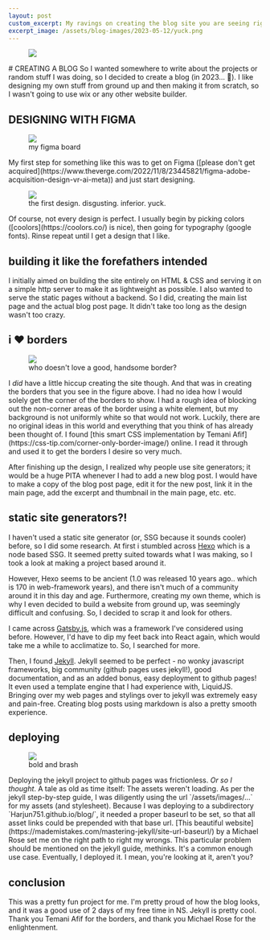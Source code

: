 ```yaml
---
layout: post
custom_excerpt: My ravings on creating the blog site you are seeing right now.
excerpt_image: /assets/blog-images/2023-05-12/yuck.png
---
```

<figure>
    <img class="hero" src="{{ site.baseurl }}/assets/blog-images/2023-05-12/inception.png"/>
</figure>
# CREATING A BLOG
So I wanted somewhere to write about the projects or random stuff I was doing, so I decided to create a blog (in 2023... 🤮). I like designing my own stuff from ground up and then making it from scratch, so I wasn't going to use wix or any other website builder.

## DESIGNING WITH FIGMA
<figure>
    <img class="blog-img" src="{{ site.baseurl }}/assets/blog-images/2023-05-12/figma.png"/>
    <figcaption>my figma board</figcaption>
</figure>
My first step for something like this was to get on Figma ([please don't get acquired](https://www.theverge.com/2022/11/8/23445821/figma-adobe-acquisition-design-vr-ai-meta)) and just start designing.
<figure>
    <img class="blog-img" src="{{ site.baseurl }}/assets/blog-images/2023-05-12/yuck.png"/>
    <figcaption>the first design. disgusting. inferior. yuck.</figcaption>
</figure>
Of course, not every design is perfect. I usually begin by picking colors ([coolors](https://coolors.co/) is nice), then going for typography (google fonts). Rinse repeat until I get a design that I like.

## building it like the forefathers intended
I initially aimed on building the site entirely on HTML & CSS and serving it on a simple http server to make it as lightweight as possible. I also wanted to serve the static pages without a backend. So I did, creating the main list page and the actual blog post page. It didn't take too long as the design wasn't too crazy.

## i ❤️ borders
<figure>
    <img class="blog-img" src="{{ site.baseurl }}/assets/blog-images/2023-05-12/border.png"/>
    <figcaption>who doesn't love a good, handsome border?</figcaption>
</figure>
I <i>did</i> have a little hiccup creating the site though. And that was in creating the borders that you see in the figure above. I had no idea how I would solely get the corner of the borders to show. I had a rough idea of blocking out the non-corner areas of the border using a white element, but my background is not uniformly white so that would not work. Luckily, there are no original ideas in this world and everything that you think of has already been thought of. I found [this smart CSS implementation by Temani Afif](https://css-tip.com/corner-only-border-image/) online. I read it through and used it to get the borders I desire so very much.


After finishing up the design, I realized why people use site generators; it would be a huge PITA whenever I had to add a new blog post. I would have to make a copy of the blog post page, edit it for the new post, link it in the main page, add the excerpt and thumbnail in the main page, etc. etc.

## static site generators?!
I haven't used a static site generator (or, SSG because it sounds cooler) before, so I did some research. At first i stumbled across [Hexo](https://hexo.io/) which is a node based SSG. It seemed pretty suited towards what I was making, so I took a look at making a project based around it.

However, Hexo seems to be ancient (1.0 was released 10 years ago.. which is 170 in web-framework years), and there isn't much of a community around it in this day and age. Furthermore, creating my own theme, which is why I even decided to build a website from ground up, was seemingly difficult and confusing. So, I decided to scrap it and look for others. 

I came across [Gatsby.js](https://hexo.io/), which was a framework I've considered using before. However, I'd have to dip my feet back into
React again, which would take me a while to acclimatize to. So, I searched for more.

Then, I found [Jekyll](https://jekyllrb.com/). Jekyll seemed to be perfect - no wonky javascript frameworks, big community (github pages uses jekyll!), good documentation, and as an added bonus, easy deployment to github pages! It even used a template engine that I had experience with, LiquidJS. Bringing over my web pages and stylings over to jekyll was extremely easy and pain-free. Creating blog posts using markdown is also a pretty smooth experience.

## deploying
<figure>
    <img class="blog-img" src="{{ site.baseurl }}/assets/blog-images/2023-05-12/beauty.png"/>
    <figcaption>bold and brash</figcaption>
</figure>
Deploying the jekyll project to github pages was frictionless. <i>Or so I thought</i>. A tale as old as time itself: The assets weren't loading. As per the jekyll step-by-step guide, I was diligently using the url `/assets/images/...` for my assets (and stylesheet). Because I was deploying to a subdirectory `Harjun751.github.io/blog/`, it needed a proper baseurl to be set, so that all asset links could be prepended with that base url. [This beautiful website](https://mademistakes.com/mastering-jekyll/site-url-baseurl/) by a Michael Rose set me on the right path to right my wrongs. This particular problem should be mentioned on the jekyll guide, methinks. It's a common enough use case.
Eventually, I deployed it. I mean, you're looking at it, aren't you?

## conclusion
This was a pretty fun project for me. I'm pretty proud of how the blog looks, and it was a good use of 2 days of my free time in NS. Jekyll is pretty cool. Thank you Temani Afif for the borders, and thank you Michael Rose for the enlightenment.
